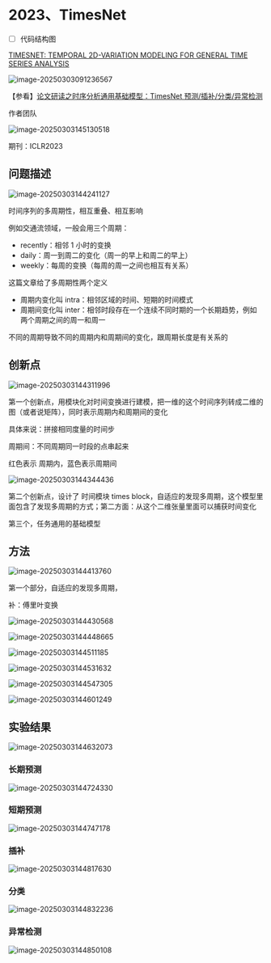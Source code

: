 # 2023、TimesNet

- [ ] 代码结构图


[TIMESNET: TEMPORAL 2D-VARIATION MODELING
FOR GENERAL TIME SERIES ANALYSIS](https://openreview.net/pdf?id=ju_Uqw384Oq)

![image-20250303091236567](images/image-20250303091236567.png)

【参看】[论文研读之时序分析通用基础模型：TimesNet 预测/插补/分类/异常检测](https://www.bilibili.com/video/BV1Ka4y1k7XY?spm_id_from=333.788.videopod.sections&vd_source=ddd7d236ab3e9b123c4086c415f4939e)

作者团队

![image-20250303145130518](images/image-20250303145130518.png) 

期刊：ICLR2023

## 问题描述

![image-20250303144241127](images/image-20250303144241127.png)





时间序列的多周期性，相互重叠、相互影响

例如交通流领域，一般会用三个周期：

- recently：相邻 1 小时的变换
- daily：周一到周二的变化（周一的早上和周二的早上）
- weekly：每周的变换（每周的周一之间也相互有关系）



这篇文章给了多周期性两个定义

- 周期内变化叫 intra：相邻区域的时间、短期的时间模式
- 周期间变化叫 inter：相邻时段存在一个连续不同时期的一个长期趋势，例如 两个周期之间的周一和周一

不同的周期导致不同的周期内和周期间的变化，跟周期长度是有关系的



## 创新点

![image-20250303144311996](images/image-20250303144311996.png)

第一个创新点，用模块化对时间变换进行建模，把一维的这个时间序列转成二维的图（或者说矩阵），同时表示周期内和周期间的变化

具体来说：拼接相同度量的时间步

周期间：不同周期同一时段的点串起来

红色表示 周期内，蓝色表示周期间



![image-20250303144344436](images/image-20250303144344436.png)

第二个创新点，设计了 时间模块 times block，自适应的发现多周期，这个模型里面包含了发现多周期的方式；第二方面：从这个二维张量里面可以捕获时间变化

第三个，任务通用的基础模型

## 方法



![image-20250303144413760](images/image-20250303144413760.png)



第一个部分，自适应的发现多周期，

补：傅里叶变换

![image-20250303144430568](images/image-20250303144430568.png)







![image-20250303144448665](images/image-20250303144448665.png)





![image-20250303144511185](images/image-20250303144511185.png)



![image-20250303144531632](images/image-20250303144531632.png)



![image-20250303144547305](images/image-20250303144547305.png)





![image-20250303144601249](images/image-20250303144601249.png)





## 实验结果



![image-20250303144632073](images/image-20250303144632073.png)



### 长期预测

![image-20250303144724330](images/image-20250303144724330.png)









### 短期预测

![image-20250303144747178](images/image-20250303144747178.png)



### 插补

![image-20250303144817630](images/image-20250303144817630.png)



### 分类

![image-20250303144832236](images/image-20250303144832236.png)



### 异常检测

![image-20250303144850108](images/image-20250303144850108.png)